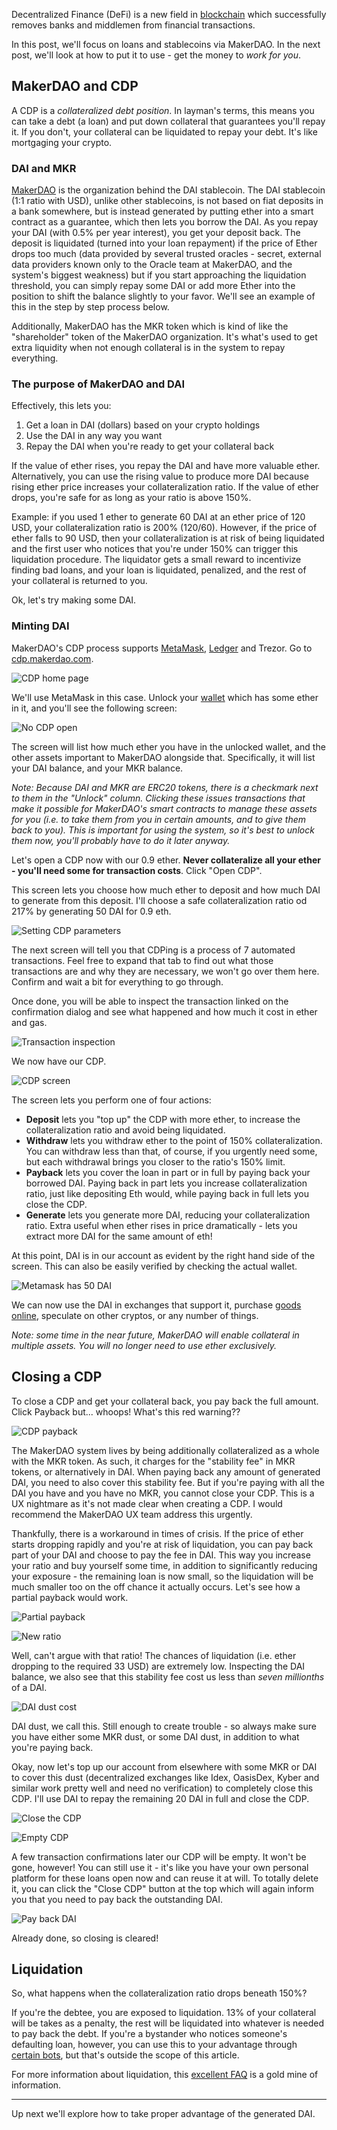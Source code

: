 Decentralized Finance (DeFi) is a new field in [blockchain](https://bitfalls.com/2017/08/20/blockchain-explained-blockchain-works/) which successfully removes banks and middlemen from financial transactions.

In this post, we'll focus on loans and stablecoins via MakerDAO. In the next post, we'll look at how to put it to use - get the money to _work for you_.

## MakerDAO and CDP

A CDP is a _collateralized debt position_. In layman's terms, this means you can take a debt (a loan) and put down collateral that guarantees you'll repay it. If you don't, your collateral can be liquidated to repay your debt. It's like mortgaging your crypto.

### DAI and MKR

[MakerDAO](https://makerdao.com) is the organization behind the DAI stablecoin. The DAI stablecoin (1:1 ratio with USD), unlike other stablecoins, is not based on fiat deposits in a bank somewhere, but is instead generated by putting ether into a smart contract as a guarantee, which then lets you borrow the DAI. As you repay your DAI (with 0.5% per year interest), you get your deposit back. The deposit is liquidated (turned into your loan repayment) if the price of Ether drops too much (data provided by several trusted oracles - secret, external data providers known only to the Oracle team at MakerDAO, and the system's biggest weakness) but if you start approaching the liquidation threshold, you can simply repay some DAI or add more Ether into the position to shift the balance slightly to your favor. We'll see an example of this in the step by step process below.

Additionally, MakerDAO has the MKR token which is kind of like the "shareholder" token of the MakerDAO organization. It's what's used to get extra liquidity when not enough collateral is in the system to repay everything.

### The purpose of MakerDAO and DAI

Effectively, this lets you:

1. Get a loan in DAI (dollars) based on your crypto holdings
2. Use the DAI in any way you want
3. Repay the DAI when you're ready to get your collateral back

If the value of ether rises, you repay the DAI and have more valuable ether. Alternatively, you can use the rising value to produce more DAI because rising ether price increases your collateralization ratio. If the value of ether drops, you're safe for as long as your ratio is above 150%.

Example: if you used 1 ether to generate 60 DAI at an ether price of 120 USD, your collateralization ratio is 200% (120/60). However, if the price of ether falls to 90 USD, then your collateralization is at risk of being liquidated and the first user who notices that you're under 150% can trigger this liquidation procedure. The liquidator gets a small reward to incentivize finding bad loans, and your loan is liquidated, penalized, and the rest of your collateral is returned to you.

Ok, let's try making some DAI.

### Minting DAI

MakerDAO's CDP process supports [MetaMask](https://bitfalls.com/2018/02/16/metamask-send-receive-ether/), [Ledger](https://bitfalls.com/2017/09/08/hardware-wallets-like-ledger-nano-s-work/) and Trezor. Go to [cdp.makerdao.com](https://cdp.makerdao.com).

![CDP home page](../images/01.png)

We'll use MetaMask in this case. Unlock your [wallet](https://bitfalls.com/2017/08/31/what-cryptocurrency-wallet/) which has some ether in it, and you'll see the following screen:

![No CDP open](../images/02.png)

The screen will list how much ether you have in the unlocked wallet, and the other assets important to MakerDAO alongside that. Specifically, it will list your DAI balance, and your MKR balance. 

*Note: Because DAI and MKR are ERC20 tokens, there is a checkmark next to them in the "Unlock" column. Clicking these issues transactions that make it possible for MakerDAO's smart contracts to manage these assets for you (i.e. to take them from you in certain amounts, and to give them back to you). This is important for using the system, so it's best to unlock them now, you'll probably have to do it later anyway.*

Let's open a CDP now with our 0.9 ether. **Never collateralize all your ether - you'll need some for transaction costs**. Click "Open CDP".

This screen lets you choose how much ether to deposit and how much DAI to generate from this deposit. I'll choose a safe collateralization ratio od 217% by generating 50 DAI for 0.9 eth.

![Setting CDP parameters](../images/03.png)

The next screen will tell you that CDPing is a process of 7 automated transactions. Feel free to expand that tab to find out what those transactions are and why they are necessary, we won't go over them here. Confirm and wait a bit for everything to go through.

Once done, you will be able to inspect the transaction linked on the confirmation dialog and see what happened and how much it cost in ether and gas.

![Transaction inspection](../images/04.png)

We now have our CDP.

![CDP screen](../images/05.png)

The screen lets you perform one of four actions:

- **Deposit** lets you "top up" the CDP with more ether, to increase the collateralization ratio and avoid being liquidated.
- **Withdraw** lets you withdraw ether to the point of 150% collateralization. You can withdraw less than that, of course, if you urgently need some, but each withdrawal brings you closer to the ratio's 150% limit.
- **Payback** lets you cover the loan in part or in full by paying back your borrowed DAI. Paying back in part lets you increase collateralization ratio, just like depositing Eth would, while paying back in full lets you close the CDP.
- **Generate** lets you generate more DAI, reducing your collateralization ratio. Extra useful when ether rises in price dramatically - lets you extract more DAI for the same amount of eth!

At this point, DAI is in our account as evident by the right hand side of the screen. This can also be easily verified by checking the actual wallet.

![Metamask has 50 DAI](../images/06.png)

We can now use the DAI in exchanges that support it, purchase [goods online](https://ava.do), speculate on other cryptos, or any number of things.

_Note: some time in the near future, MakerDAO will enable collateral in multiple assets. You will no longer need to use ether exclusively._

## Closing a CDP

To close a CDP and get your collateral back, you pay back the full amount. Click Payback but... whoops! What's this red warning??

![CDP payback](../images/07.png)

The MakerDAO system lives by being additionally collateralized as a whole with the MKR token. As such, it charges for the "stability fee" in MKR tokens, or alternatively in DAI. When paying back any amount of generated DAI, you need to also cover this stability fee. But if you're paying with all the DAI you have and you have no MKR, you cannot close your CDP. This is a UX nightmare as it's not made clear when creating a CDP. I would recommend the MakerDAO UX team address this urgently.

Thankfully, there is a workaround in times of crisis. If the price of ether starts dropping rapidly and you're at risk of liquidation, you can pay back part of your DAI and choose to pay the fee in DAI. This way you increase your ratio and buy yourself some time, in addition to significantly reducing your exposure - the remaining loan is now small, so the liquidation will be much smaller too on the off chance it actually occurs. Let's see how a partial payback would work.

![Partial payback](../images/08.png)

![New ratio](../images/09.png)

Well, can't argue with that ratio! The chances of liquidation (i.e. ether dropping to the required 33 USD) are extremely low. Inspecting the DAI balance, we also see that this stability fee cost us less than _seven millionths_ of a DAI. 

![DAI dust cost](../images/10.png)

DAI dust, we call this. Still enough to create trouble - so always make sure you have either some MKR dust, or some DAI dust, in addition to what you're paying back.

Okay, now let's top up our account from elsewhere with some MKR or DAI to cover this dust (decentralized exchanges like Idex, OasisDex, Kyber and similar work pretty well and need no verification) to completely close this CDP. I'll use DAI to repay the remaining 20 DAI in full and close the CDP.

![Close the CDP](../images/11.png)

![Empty CDP](../images/12.png)

A few transaction confirmations later our CDP will be empty. It won't be gone, however! You can still use it - it's like you have your own personal platform for these loans open now and can reuse it at will. To totally delete it, you can click the "Close CDP" button at the top which will again inform you that you need to pay back the outstanding DAI. 

![Pay back DAI](../images/13.png)

Already done, so closing is cleared!

## Liquidation

So, what happens when the collateralization ratio drops beneath 150%?

If you're the debtee, you are exposed to liquidation. 13% of your collateral will be takes as a penalty, the rest will be liquidated into whatever is needed to pay back the debt. If you're a bystander who notices someone's defaulting loan, however, you can use this to your advantage through [certain bots](https://developer.makerdao.com/keepers/), but that's outside the scope of this article.

For more information about liquidation, this [excellent FAQ](https://www.reddit.com/r/MakerDAO/comments/8efk5q/faq_possibly_everything_you_ever_wanted_to_know/) is a gold mine of information.

---

Up next we'll explore how to take proper advantage of the generated DAI.